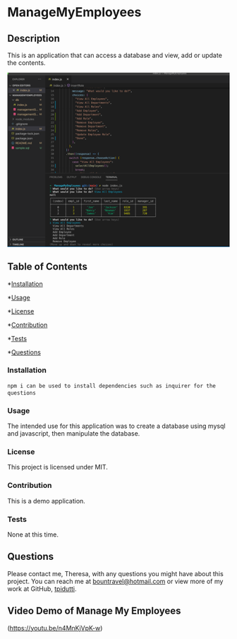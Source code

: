 # ManageMyEmployees


## Description
This is an application that can access a database and view, add or update the contents.

![ManageMyEmployees](assets/ManageEmpl.png)

## Table of Contents

  *[Installation](#installation)

  *[Usage](#usage)

  *[License](#license)

  *[Contribution](#contribution)

  *[Tests](#tests)

  *[Questions](#questions)

  ### Installation
  ```
npm i can be used to install dependencies such as inquirer for the questions 
  ```
 
  ### Usage
The intended use for this application was to create a database using mysql and javascript, then manipulate the database.  

  ### License
  This project is licensed under MIT.

  ### Contribution
  
  This is a demo application.

  ### Tests
  
 None at this time.

  ## Questions
  Please contact me, Theresa, with any questions you might have about this project.  You can reach me at bountravel@hotmail.com or view more of my work at GitHub, [tpidutti](https://github.com/tpidutti).

  ## Video Demo of Manage My Employees
  (https://youtu.be/n4MnKjVpK-w)
 